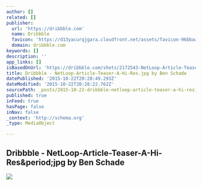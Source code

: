 ```yaml
---
author: []
related: []
publisher:
  url: 'https://dribbble.com'
  name: Dribbble
  favicon: 'https://d13yacurqjgara.cloudfront.net/assets/favicon-96bbaac2fee2f98db405d4fb67a0094d.ico'
  domain: dribbble.com
keywords: []
description: ''
app_links: []
isBasedOnUrl: 'https://dribbble.com/shots/2172543-NetLoop-Article-Teaser/attachments/399763'
title: Dribbble - NetLoop-Article-Teaser-A-Hi-Res.jpg by Ben Schade
datePublished: '2015-10-22T20:28:49.293Z'
dateModified: '2015-10-22T20:28:22.762Z'
sourcePath: _posts/2015-10-22-dribbble-netloop-article-teaser-a-hi-resjpg-by-ben-schade.md
published: true
inFeed: true
hasPage: false
inNav: false
_context: 'http://schema.org'
_type: MediaObject

---
```

<article style=""><h1>Dribbble - NetLoop-Article-Teaser-A-Hi-Res&amp;period;jpg by Ben Schade</h1><p></p><img src="https://d13yacurqjgara.cloudfront.net/users/581199/screenshots/2172543/attachments/399763/NetLoop-Article-Teaser-A-Hi-Res.jpg" /></article>